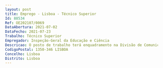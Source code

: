 ```yaml
--- 
layout: post
title: Emprego - Lisboa - Técnico Superior
Id: 88534
Ref: OE202107/0069
DataAbertura: 2021-07-02
DataFecho: 2021-07-23
Trabalho: Técnico Superior
Empregador: Inspeção-Geral da Educação e Ciência
Descricao: O posto de trabalho terá enquadramento na Divisão de Comunicação e Sistemas de Informação (DCSI) da Inspeção Geral da Educação e Ciência (IGEC).Âmbito das funções •	Desenvolver, implementar e testar soluções, aplicações ou componentes de software que melhor respondam às necessidades de suporte à missão da IGEC •	Analisar o problema a resolver, em equipa, propondo soluções fundamentadas e exequíveis, com a tecnologia disponível, com o objetivo de definir qual a solução técnica mais adequada •	Realizar estudos de suporte às decisões de automatização implementação de processos e sistemas informáticos ou adoção de novas tecnologias •	Executar a manutenção corretiva e evolutiva das aplicações existentes para aumentar a eficácia operacional ou adaptá las a novos requisitos •	Acompanhar projetos de desenvolvimento que possam ser desenvolvidos por entidades externas à IGEC •	Elaborar manuais técnicos de suporte às aplicações alterações implementadas, documentação de apoio e formação aos utilizadores •	Criar documentação de apoio e procedimentos operacionais para situações de tarefas de rotina a serem realizadas pelos utilizadores •	Assegurar a aplicação dos mecanismos de acesso, segurança, confidencialidade e integridade da informação •	Dar apoio à equipa e aos utilizadores na resolução de problemas técnicos 
CodigoPostal: 1350-346 LISBOA
Concelho: Lisboa
Distrito: Lisboa
--- 
```

